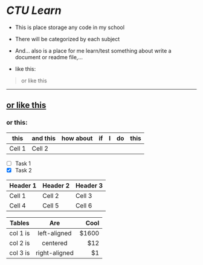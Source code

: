 # ***CTU Learn***
- This is place storage any code in my school
- There will be categorized by each subject
- And... also is a place for me learn/test something about write a document or readme file,...

- like this:
> or like this
---
[or like this](https://github.com/ngthtrong)
---
### or this:
|**this**|**and this**|how about|if|I|do|this|
|--------|------------|---------|--|-|--|----|
| Cell 1 | Cell 2     |


- [ ] Task 1
- [x] Task 2

| Header 1 | Header 2 | Header 3 |
|----------|----------|----------|
| Cell 1   | Cell 2   | Cell 3   |
| Cell 4   | Cell 5   | Cell 6   |



| Tables   |      Are      |  Cool |
|----------|:-------------:|------:|
| col 1 is |  left-aligned | $1600 |
| col 2 is |    centered   |   $12 |
| col 3 is | right-aligned |    $1 |
    